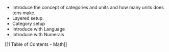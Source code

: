 

- Introduce the concept of categories and units and how many units does tens make. 
- Layered setup.
- Category setup
- Introduce with Language
- Introduce with Numerals



[[1 Table of Contents - Math]]